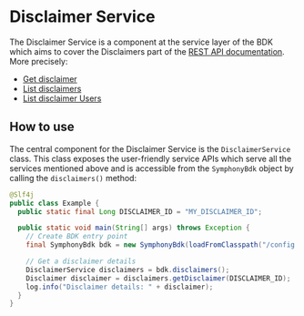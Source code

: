 # Disclaimer Service

The Disclaimer Service is a component at the service layer of the BDK which aims to cover the Disclaimers part of the [REST API documentation](https://developers.symphony.com/restapi/reference).
More precisely:
* [Get disclaimer](https://developers.symphony.com/restapi/reference/disclaimer)
* [List disclaimers](https://developers.symphony.com/restapi/reference/list-disclaimers)
* [List disclaimer Users](https://developers.symphony.com/restapi/reference/disclaimer-users)


## How to use
The central component for the Disclaimer Service is the `DisclaimerService` class.
This class exposes the user-friendly service APIs which serve all the services mentioned above
and is accessible from the `SymphonyBdk` object by calling the `disclaimers()` method:


```java
@Slf4j
public class Example {
  public static final Long DISCLAIMER_ID = "MY_DISCLAIMER_ID";

  public static void main(String[] args) throws Exception {
    // Create BDK entry point
    final SymphonyBdk bdk = new SymphonyBdk(loadFromClasspath("/config.yaml"));

    // Get a disclaimer details
    DisclaimerService disclaimers = bdk.disclaimers();
    Disclaimer disclaimer = disclaimers.getDisclaimer(DISCLAIMER_ID);
    log.info("Disclaimer details: " + disclaimer);
  }
}
